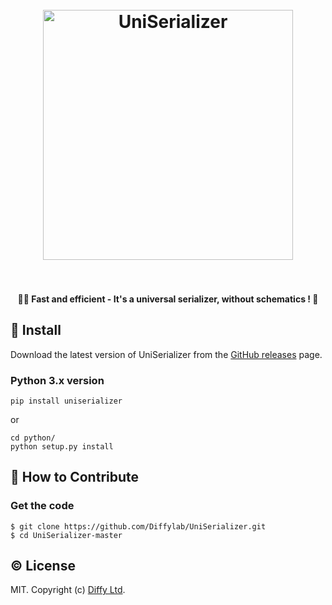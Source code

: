 <h1 align="center">
    <br/>
    <a href="https://github.com/Diffylab/UniSerializer">
        <img src="UniSerializer.svg" alt="UniSerializer" width="400">
    </a>
    <br/>
    <br/>
</h1>

<h4 align="center">🔣🚀 Fast and efficient - It's a universal serializer, without schematics ! 🤗</h4>

## &#x1F4BE; Install

Download the latest version of UniSerializer from
the [GitHub releases](https://github.com/Diffylab/UniSerializer/releases) page.

### Python 3.x version
```
pip install uniserializer
```
or
```
cd python/
python setup.py install
```
## &#x1F4AC; How to Contribute

### Get the code

```
$ git clone https://github.com/Diffylab/UniSerializer.git
$ cd UniSerializer-master
```


## &#x00A9;&#xFE0F; License

MIT. Copyright (c) [Diffy Ltd](https://github.com/diffylab).
